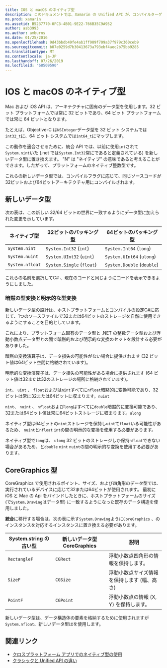 ```yaml
---
title: IOS と macOS のネイティブ型
description: このドキュメントでは、Xamarin の Unified API が、コンパイルターゲットアーキテクチャに基づき、必要に応じて .NET 型を32ビットおよび64ビットのネイティブ型にマップする方法について説明します。
ms.prod: xamarin
ms.assetid: B5237770-0FC3-4B01-9E22-766B35C9A952
author: asb3993
ms.author: amburns
ms.date: 01/25/2016
ms.openlocfilehash: 9d43bbdb49fe4ab1ff909f709a37f979c360ceb9
ms.sourcegitcommit: b07e0259d7b30413673a793ebf4aec2b75bb9285
ms.translationtype: MT
ms.contentlocale: ja-JP
ms.lasthandoff: 07/26/2019
ms.locfileid: "68509590"
---
```

# <a name="native-types-for-ios-and-macos"></a>IOS と macOS のネイティブ型

Mac および iOS API は、アーキテクチャに固有のデータ型を使用します。32 ビット プラットフォームでは常に 32 ビットであり、64 ビット プラットフォームでは常に 64 ビットとなります。

たとえば、Objective-C は`NSInteger`データ型を 32 ビット システムでは`int32_t`に、64 ビット システムでは`int64_t`にマップします。

この動作を適合させるために、統合 API では、以前に使用`int`されて`System.nint`いた (.net では`System.Int32`常にであると定義されている) を新しいデータ型に置き換えます。 "N" は "ネイティブ" の意味であると考えることができます。したがって、プラットフォームのネイティブ整数型です。

これらの新しいデータ型では、コンパイルフラグに応じて、同じソースコードが32ビットおよび64ビットアーキテクチャ用にコンパイルされます。

## <a name="new-data-types"></a>新しいデータ型

次の表は、この新しい 32/64 ビットの世界に一致するようにデータ型に加えられた変更を示しています。

|ネイティブ型|32ビットのバッキング型|64ビットのバッキング型|
|--- |--- |--- |
|`System.nint`|`System.Int32` (`int`)|`System.Int64` (`long`)|
|`System.nuint`|`System.UInt32` (`uint`)|`System.UInt64` (`ulong`)|
|`System.nfloat`|`System.Single` (`float`)|`System.Double` (`double`)|

これらの名前を選択してC# 、現在のコードと同じようにコードを表示できるようにしました。

### <a name="implicit-and-explicit-conversions"></a>暗黙の型変換と明示的な型変換

新しいデータ型の設計は、ホストプラットフォームとコンパイルの設定C#に応じて、1つのソースファイルで32または64ビットのストレージを自然に使用できるようにすることを目的としています。

これにより、プラットフォーム固有のデータ型と .NET の整数データ型および浮動小数点データ型との間で暗黙的および明示的な変換のセットを設計する必要がありました。

暗黙の変換演算子は、データ損失の可能性がない場合に提供されます (32 ビット値は64ビット空間に格納されています)。

明示的な変換演算子は、データ損失の可能性がある場合に提供されます (64 ビット値は32または32のストレージの場所に格納されています)。

 `int`、 `uint` 、 `float`およびは`nint`すべてに`nfloat`暗黙的に変換可能であり、32ビットは常に32または64ビットに収まります。`nuint`

 `nint`、 `nuint` 、 `nfloat`および`long`はすべてに`double`暗黙的に変換可能であり、32または64ビット値は常に64ビットストレージに収まります。`ulong`

ネイティブ型は64ビットの`nint`ストレージを保持し`uint`て`float`いる可能性があるため、 `nuint`と`nfloat` `int`の間の明示的な変換を使用する必要があります。

ネイティブ型で`long`は、 `ulong` 32 ビットのストレージしか保持`nfloat`できない場合があるため、と`double` `nint` `nuint`の間の明示的な変換を使用する必要があります。

## <a name="coregraphics-types"></a>CoreGraphics 型

CoreGraphics で使用されるポイント、サイズ、および四角形のデータ型では、実行されているデバイスに応じて32または64ビットが使用されます。  最初に iOS と Mac の Api をバインドしたときに、ホストプラットフォームのサイズ (で`System.Drawing`はデータ型) に一致するようになった既存のデータ構造を使用しました。

**統合**に移行する場合は、次の表に示す`System.Drawing`ように`CoreGraphics` 、のインスタンスを対応するインスタンスに置き換える必要があります。

|System.string の古い型|新しいデータ型 CoreGraphics|説明|
|--- |--- |--- |
|`RectangleF`|`CGRect`|浮動小数点四角形の情報を保持します。|
|`SizeF`|`CGSize`|浮動小数点サイズ情報を保持します (幅、高さ)|
|`PointF`|`CGPoint`|浮動小数点の情報 (X, Y) を保持します。|

新しいデータ型は、データ構造体の要素を格納するために使用されますが`System.nfloat`、新しいデータ型はを使用します。

## <a name="related-links"></a>関連リンク

- [クロスプラットフォーム アプリでのネイティブ型の使用](~/cross-platform/macios/native-types-cross-platform.md)
- [クラシックと Unified API の違い](https://github.com/xamarin/release-notes-archive/blob/master/release-notes/ios/api_changes/classic-vs-unified-8.6.0/index.md)
